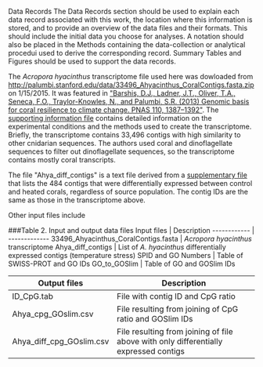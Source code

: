 Data Records
The Data Records section should be used to explain each data record associated with this work, the location where this information is stored, and to provide an overview of the data files and their formats. This should include the initial data you choose for analyses. A notation should also be placed in the Methods containing the data-collection or analytical procedui used to derive the corresponding record. Summary Tables and Figures should be used to support the data records.


The *Acropora hyacinthus* transcriptome file used here was dowloaded from http://palumbi.stanford.edu/data/33496_Ahyacinthus_CoralContigs.fasta.zip on 1/15/2015. It was featured in ["Barshis, D.J., Ladner, J.T., Oliver, T.A., Seneca, F.O., Traylor-Knowles, N., and Palumbi, S.R. (2013) Genomic basis for coral resilience to climate change. PNAS 110, 1387–1392"](http://www.pnas.org/content/110/4/1387.abstract). The [supporting information file](http://www.pnas.org/content/suppl/2013/01/02/1210224110.DCSupplemental/pnas.201210224SI.pdf) contains detailed information on the experimental conditions and the methods used to create the transcriptome. Briefly, the transcriptome contains 33,496 contigs with high similarity to other cnidarian sequences. The authors used coral and dinoflagellate sequences to filter out dinoflagellate sequences, so the transcriptome contains mostly coral transcripts.

The file "Ahya_diff_contigs" is a text file derived from a [supplementary file](http://www.pnas.org/content/suppl/2013/01/02/1210224110.DCSupplemental/sd01.xlsx) that lists the 484 contigs that were differentially expressed between control and heated corals, regardless of source population. The contig IDs are the same as those in the transcriptome above. 

Other input files include 

###Table 2. Input and output data files 
Input files | Description
------------ | -------------
33496_Ahyacinthus_CoralContigs.fasta | *Acropora hyacinthus* transcriptome
Ahya_diff_contigs | List of *A. hyacinthus* differentially expressed contigs (temperature stress)
SPID and GO Numbers | Table of SWISS-PROT and GO IDs
GO_to_GOSlim | Table of GO and GOSlim IDs

Output files | Description
------------ | -------------
ID_CpG.tab | File with contig ID and CpG ratio
Ahya_cpg_GOslim.csv | File resulting from joining of CpG ratio and GOSlim IDs
Ahya_diff_cpg_GOslim.csv | File resulting from joining of file above with only differentially expressed contigs
